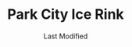 ---
layout: location-page
date: Last Modified
description: "Local COVID-19 testing is available at Park City Ice Rink in Park City, Utah, USA."
permalink: "locations/utah/park-city/park-city-ice-rink/"
tags:
  - locations
  - utah
title: Park City Ice Rink
state: Utah
stateAbbr: UT
hood: "Park City"
address: "600 Gillmor Wa"
city: "Park City"
zip: "84060"
mapUrl: "http://maps.apple.com/?q=Park+City+Ice+Rink&address=600+Gillmor+Wa,Park+City,Utah,84060"
locationType: Location type unknown
phone: "435-615-5707"
website: "https://www.parkcity.org/departments/park-city-ice-arena"
onlineBooking: undefined
closed: undefined
closedUpdate: April 16th, 2020
notes: "Requires phone screen."
days: Weekdays
hours: 9AM-5PM
altDays: Weekends
altHours: Noon-6PM
ctaMessage: Learn more
ctaUrl: "https://www.parkcity.org/departments/park-city-ice-arena"
---